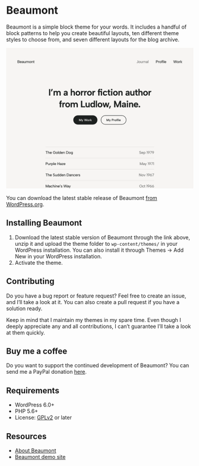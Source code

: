 # Beaumont

Beaumont is a simple block theme for your words. It includes a handful of block patterns to help you create beautiful layouts, ten different theme styles to choose from, and seven different layouts for the blog archive.

![Beaumont](https://github.com/andersnoren/beaumont/blob/main/screenshot.png)

You can download the latest stable release of Beaumont [from WordPress.org](https://wordpress.org/themes/beaumont/).

## Installing Beaumont
1. Download the latest stable version of Beaumont through the link above, unzip it and upload the theme folder to `wp-content/themes/` in your WordPress installation. You can also install it through Themes → Add New in your WordPress installation.
2. Activate the theme.

## Contributing
Do you have a bug report or feature request? Feel free to create an issue, and I’ll take a look at it. You can also create a pull request if you have a solution ready. 

Keep in mind that I maintain my themes in my spare time. Even though I deeply appreciate any and all contributions, I can’t guarantee I’ll take a look at them quickly.

## Buy me a coffee
Do you want to support the continued development of Beaumont? You can send me a PayPal donation [here](https://www.paypal.com/cgi-bin/webscr?cmd=_donations&business=anders%40andersnoren%2ese&lc=US&item_name=Free%20WordPress%20Themes%20from%20Anders%20Noren&currency_code=USD&bn=PP%2dDonationsBF%3abtn_donateCC_LG%2egif%3aNonHosted).

## Requirements
- WordPress 6.0+
- PHP 5.6+
- License: [GPLv2](https://www.gnu.org/licenses/gpl-2.0.html) or later

## Resources
- [About Beaumont](https://andersnoren.se/teman/beaumont-wordpress-theme/)
- [Beaumont demo site](https://andersnoren.se/themes/beaumont/)

